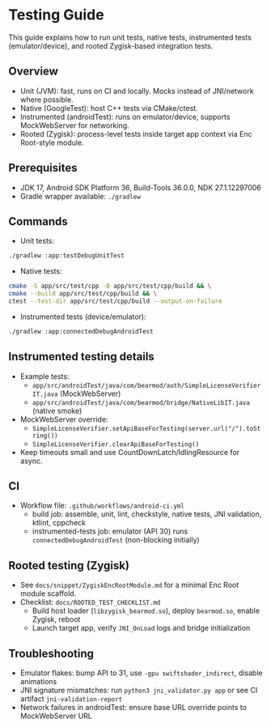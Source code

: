 # Testing Guide

This guide explains how to run unit tests, native tests, instrumented tests (emulator/device), and rooted Zygisk-based integration tests.

## Overview
- Unit (JVM): fast, runs on CI and locally. Mocks instead of JNI/network where possible.
- Native (GoogleTest): host C++ tests via CMake/ctest.
- Instrumented (androidTest): runs on emulator/device, supports MockWebServer for networking.
- Rooted (Zygisk): process-level tests inside target app context via Enc Root-style module.

## Prerequisites
- JDK 17, Android SDK Platform 36, Build-Tools 36.0.0, NDK 27.1.12297006
- Gradle wrapper available: `./gradlew`

## Commands
- Unit tests:
```bash
./gradlew :app:testDebugUnitTest
```
- Native tests:
```bash
cmake -S app/src/test/cpp -B app/src/test/cpp/build && \
cmake --build app/src/test/cpp/build && \
ctest --test-dir app/src/test/cpp/build --output-on-failure
```
- Instrumented tests (device/emulator):
```bash
./gradlew :app:connectedDebugAndroidTest
```

## Instrumented testing details
- Example tests:
  - `app/src/androidTest/java/com/bearmod/auth/SimpleLicenseVerifierIT.java` (MockWebServer)
  - `app/src/androidTest/java/com/bearmod/bridge/NativeLibIT.java` (native smoke)
- MockWebServer override:
  - `SimpleLicenseVerifier.setApiBaseForTesting(server.url("/").toString())`
  - `SimpleLicenseVerifier.clearApiBaseForTesting()`
- Keep timeouts small and use CountDownLatch/IdlingResource for async.

## CI
- Workflow file: `.github/workflows/android-ci.yml`
  - build job: assemble, unit, lint, checkstyle, native tests, JNI validation, ktlint, cppcheck
  - instrumented-tests job: emulator (API 30) runs `connectedDebugAndroidTest` (non-blocking initially)

## Rooted testing (Zygisk)
- See `docs/snippet/ZygiskEncRootModule.md` for a minimal Enc Root module scaffold.
- Checklist: `docs/ROOTED_TEST_CHECKLIST.md`
  - Build host loader (`libzygisk_bearmod.so`), deploy `bearmod.so`, enable Zygisk, reboot
  - Launch target app, verify `JNI_OnLoad` logs and bridge initialization

## Troubleshooting
- Emulator flakes: bump API to 31, use `-gpu swiftshader_indirect`, disable animations
- JNI signature mismatches: run `python3 jni_validator.py app` or see CI artifact `jni-validation-report`
- Network failures in androidTest: ensure base URL override points to MockWebServer URL
